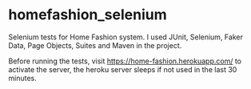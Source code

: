 # homefashion_selenium
Selenium tests for Home Fashion system. I used JUnit, Selenium, Faker Data, Page Objects, Suites and Maven in the project.

Before running the tests, visit https://home-fashion.herokuapp.com/ to activate the server, the heroku server sleeps if not used in the last 30 minutes.
